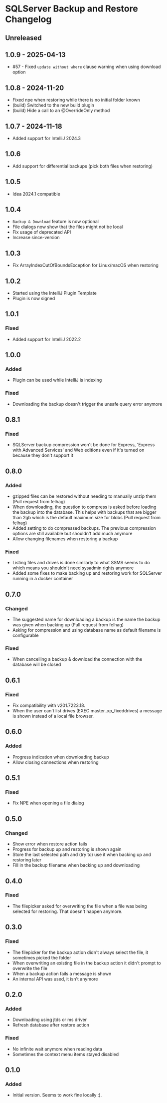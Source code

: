 # SQLServer Backup and Restore Changelog

## Unreleased

## 1.0.9 - 2025-04-13

- #57 - Fixed `update without where` clause warning when using download option

## 1.0.8 - 2024-11-20

- Fixed npe when restoring while there is no initial folder known
- (build) Switched to the new build plugin
- (build) Hide a call to an @OverrideOnly method

## 1.0.7 - 2024-11-18

- Added support for IntelliJ 2024.3

## 1.0.6

- Add support for differential backups (pick both files when restoring)

## 1.0.5

- Idea 2024.1 compatible

## 1.0.4

- `Backup & Download` feature is now optional
- File dialogs now show that the files might not be local
- Fix usage of deprecated API
- Increase since-version

## 1.0.3

- Fix ArrayIndexOutOfBoundsException for Linux/macOS when restoring

## 1.0.2

- Started using the IntelliJ Plugin Template
- Plugin is now signed

## 1.0.1

### Fixed

- Added support for IntelliJ 2022.2

## 1.0.0

### Added

- Plugin can be used while IntelliJ is indexing

### Fixed

- Downloading the backup doesn't trigger the unsafe query error anymore

## 0.8.1

### Fixed

- SQLServer backup compression won't be done for Express, 'Express with Advanced Services' and Web editions even if it's turned on because they don't support it

## 0.8.0

### Added

- gzipped files can be restored without needing to manually unzip them (Pull request from felhag)
- When downloading, the question to compress is asked before loading the backup into the database. This helps with backups that are bigger than 2gb which is the default maximum size for blobs (Pull request from felhag)
- Added setting to do compressed backups. The previous compression options are still available but shouldn't add much anymore
- Allow changing filenames when restoring a backup

### Fixed

- Listing files and drives is done similarly to what SSMS seems to do which means you shouldn't need sysadmin rights anymore
- Added some fixes to make backing up and restoring work for SQLServer running in a docker container

## 0.7.0

### Changed

- The suggested name for downloading a backup is the name the backup was given when backing up (Pull request from felhag)
- Asking for compression and using database name as default filename is configurable

### Fixed

- When cancelling a backup & download the connection with the database will be closed

## 0.6.1

### Fixed

- Fix compatibility with v201.7223.18.
- When the user can't list drives (EXEC master..xp_fixeddrives) a message is shown instead of a local file browser.

## 0.6.0

### Added

- Progress indication when downloading backup
- Allow closing connections when restoring

## 0.5.1

### Fixed

- Fix NPE when opening a file dialog

## 0.5.0

### Changed

- Show error when restore action fails
- Progress for backup up and restoring is shown again
- Store the last selected path and (try to) use it when backing up and restoring later
- Fill in the backup filename when backing up and downloading

## 0.4.0

### Fixed

- The filepicker asked for overwriting the file when a file was being selected for restoring. That doesn't happen anymore.

## 0.3.0

### Fixed

- The filepicker for the backup action didn't always select the file, it sometimes picked the folder
- When overwriting an existing file in the backup action it didn't prompt to overwrite the file
- When a backup action fails a message is shown
- An internal API was used, it isn't anymore

## 0.2.0

### Added

- Downloading using jtds or ms driver
- Refresh database after restore action

### Fixed

- No infinite wait anymore when reading data
- Sometimes the context menu items stayed disabled

## 0.1.0

### Added

- Initial version. Seems to work fine locally :).
